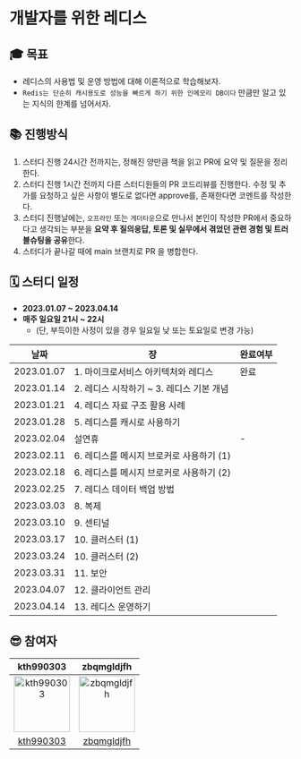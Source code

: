 
# 개발자를 위한 레디스 

## 🎓 목표
-  레디스의 사용법 및 운영 방법에 대해 이론적으로 학습해보자.
- `Redis는 단순히 캐시용도로 성능을 빠르게 하기 위한 인메모리 DB이다` 만큼만 알고 있는 지식의 한계를 넘어서자.

## 📚 진행방식
1. 스터디 진행 24시간 전까지는, 정해진 양만큼 책을 읽고 PR에 요약 및 질문을 정리한다.
2. 스터디 진행 1시간 전까지 다른 스터디원들의 PR 코드리뷰를 진행한다. 수정 및 추가를 요청하고 싶은 사항이 별도로 없다면 approve를, 존재한다면 코멘트를 작성한다. 
3. 스터디 진행날에는, `오프라인` 또는 `게더타운`으로 만나서 본인이 작성한 PR에서 중요하다고 생각되는 부분을 **요약 후 질의응답, 토론 및 실무에서 겪었던 관련 경험 및 트러블슈팅을 공유**한다.
4. 스터디가 끝나갈 때에 main 브랜치로 PR 을 병합한다.


## 🗓️ 스터디 일정
- **2023.01.07 ~ 2023.04.14**
- **매주 일요일 21시 ~ 22시**
  - (단, 부득이한 사정이 있을 경우 일요일 낮 또는 토요일로 변경 가능)

|날짜|장|완료여부|
|-|-|-|
|2023.01.07|1. 마이크로서비스 아키텍처와 레디스|완료|
|2023.01.14|2. 레디스 시작하기 ~ 3. 레디스 기본 개념||
|2023.01.21|4. 레디스 자료 구조 활용 사례||
|2023.01.28|5. 레디스를 캐시로 사용하기||
|2023.02.04|설연휴|-|
|2023.02.11|6. 레디스를 메시지 브로커로 사용하기 (1)||
|2023.02.18|6. 레디스를 메시지 브로커로 사용하기 (2)||
|2023.02.25|7. 레디스 데이터 백업 방법||
|2023.03.03|8. 복제||
|2023.03.10|9. 센티널||
|2023.03.17|10. 클러스터 (1)||
|2023.03.24|10. 클러스터 (2)||
|2023.03.31|11. 보안||
|2023.04.07|12. 클라이언트 관리||
|2023.04.14|13. 레디스 운영하기||


## 😎 참여자
|                                               kth990303                                                   |                                              zbqmgldjfh                                                    |
|:---------------------------------------------------------------------------------------------------------:|:----------------------------------------------------------------------------------------------------------:|
| <img src="https://avatars.githubusercontent.com/u/57135043?v=4" alt="kth990303" width="100" height="100"> | <img src="https://avatars.githubusercontent.com/u/60593969?v=4" alt="zbqmgldjfh" width="100" height="100"> |
|                              [kth990303](https://github.com/kth990303)                                    |                              [zbqmgldjfh](https://github.com/zbqmgldjfh)                                   |

